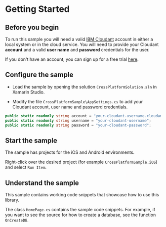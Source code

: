 Getting Started
=======

## Before you begin

To run this sample you will need a valid [IBM Cloudant](https://cloudant.com) account in either a local system or in the cloud service. You will need to provide your Cloudant **account** and a valid **user name** and **password** credentials for the user.

If you don't have an account, you can sign up for a free trial [here](https://cloudant.com/sign-up/).

## Configure the sample

- Load the sample by opening the solution `CrossPlatformSolution.sln` in Xamarin Studio.

- Modify the file `CrossPlatformSample\AppSettings.cs` to add your Cloudant account, user name and password credentials.

~~~ cs
public static readonly string account = "your-cloudant-username.cloudant.com";
public static readonly string username = "your-cloudant-username";
public static readonly string password = "your-cloudant-password";
~~~

## Start the sample

The sample has projects for the iOS and Android environments.

Right-click over the desired project (for example `CrossPlatformSample.iOS`) and select `Run Item`.

## Understand the sample

This sample contains working code snippets that showcase how to use this library.

The class `HomePage.cs` contains the sample code snippets.  For example, if you want to see the source for how to create a database, see the function `OnCreateDB`.
